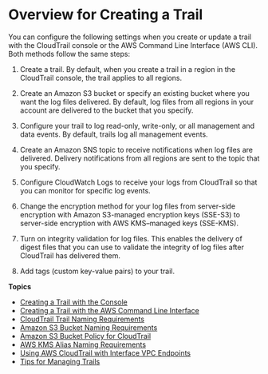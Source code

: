 # Overview for Creating a Trail<a name="cloudtrail-create-and-update-a-trail"></a>

You can configure the following settings when you create or update a trail with the CloudTrail console or the AWS Command Line Interface \(AWS CLI\)\. Both methods follow the same steps: 

1. Create a trail\. By default, when you create a trail in a region in the CloudTrail console, the trail applies to all regions\.

1. Create an Amazon S3 bucket or specify an existing bucket where you want the log files delivered\. By default, log files from all regions in your account are delivered to the bucket that you specify\.

1. Configure your trail to log read\-only, write\-only, or all management and data events\. By default, trails log all management events\.

1. Create an Amazon SNS topic to receive notifications when log files are delivered\. Delivery notifications from all regions are sent to the topic that you specify\.

1. Configure CloudWatch Logs to receive your logs from CloudTrail so that you can monitor for specific log events\. 

1. Change the encryption method for your log files from server\-side encryption with Amazon S3\-managed encryption keys \(SSE\-S3\) to server\-side encryption with AWS KMS–managed keys \(SSE\-KMS\)\. 

1. Turn on integrity validation for log files\. This enables the delivery of digest files that you can use to validate the integrity of log files after CloudTrail has delivered them\.

1. Add tags \(custom key\-value pairs\) to your trail\.

**Topics**
+ [Creating a Trail with the Console](cloudtrail-create-and-update-a-trail-by-using-the-console.md)
+ [Creating a Trail with the AWS Command Line Interface](cloudtrail-create-and-update-a-trail-by-using-the-aws-cli.md)
+ [CloudTrail Trail Naming Requirements](cloudtrail-trail-naming-requirements.md)
+ [Amazon S3 Bucket Naming Requirements](cloudtrail-s3-bucket-naming-requirements.md)
+ [Amazon S3 Bucket Policy for CloudTrail](create-s3-bucket-policy-for-cloudtrail.md)
+ [AWS KMS Alias Naming Requirements](KMS-key-naming-requirements.md)
+ [Using AWS CloudTrail with Interface VPC Endpoints](cloudtrail-and-interface-VPC.md)
+ [Tips for Managing Trails](cloudtrail-concepts-trails-managing-and-using.md)